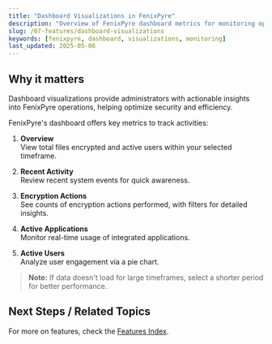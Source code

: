 ```yaml
---
title: "Dashboard Visualizations in FenixPyre"
description: "Overview of FenixPyre dashboard metrics for monitoring operations and user activities effectively."
slug: /07-features/dashboard-visualizations
keywords: [fenixpyre, dashboard, visualizations, monitoring]
last_updated: 2025-05-06
---
```


## Why it matters
Dashboard visualizations provide administrators with actionable insights into FenixPyre operations, helping optimize security and efficiency.

FenixPyre's dashboard offers key metrics to track activities:

1. **Overview**  
   View total files encrypted and active users within your selected timeframe.

2. **Recent Activity**  
   Review recent system events for quick awareness.
   
   <!-- IMG: ./media/07-features/recent-activity.png | Alt: Recent activity visualization -->

3. **Encryption Actions**  
   See counts of encryption actions performed, with filters for detailed insights.
   
   <!-- IMG: ./media/07-features/encryption-actions.png | Alt: Encryption actions dropdown -->

4. **Active Applications**  
   Monitor real-time usage of integrated applications.
   
   <!-- IMG: ./media/07-features/active-applications.png | Alt: Active applications chart -->

5. **Active Users**  
   Analyze user engagement via a pie chart.

> **Note:** If data doesn't load for large timeframes, select a shorter period for better performance.

## Next Steps / Related Topics  
For more on features, check the [Features Index](/07-features/index.md).